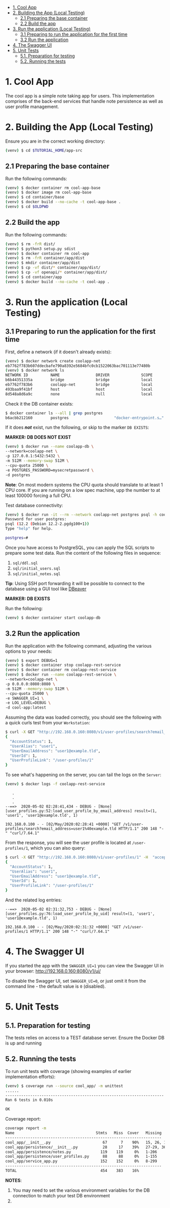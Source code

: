 
- [1. Cool App](#1-cool-app)
- [2. Building the App (Local Testing)](#2-building-the-app-local-testing)
  - [2.1 Preparing the base container](#21-preparing-the-base-container)
  - [2.2 Build the app](#22-build-the-app)
- [3. Run the application (Local Testing)](#3-run-the-application-local-testing)
  - [3.1 Preparing to run the application for the first time](#31-preparing-to-run-the-application-for-the-first-time)
  - [3.2 Run the application](#32-run-the-application)
- [4. The Swagger UI](#4-the-swagger-ui)
- [5. Unit Tests](#5-unit-tests)
  - [5.1. Preparation for testing](#51-preparation-for-testing)
  - [5.2. Running the tests](#52-running-the-tests)

# 1. Cool App

The cool app is a simple note taking app for users. This implementation comprises of the back-end services that handle note persistence as well as user profile management.

# 2. Building the App (Local Testing)

Ensure you are in the correct working directory:

```bash
(venv) $ cd $TUTORIAL_HOME/app-src
```

## 2.1 Preparing the base container

Run the following commands:

```bash
(venv) $ docker container rm cool-app-base
(venv) $ docker image rm cool-app-base
(venv) $ cd container/base
(venv) $ docker build --no-cache -t cool-app-base .
(venv) $ cd $OLDPWD
```

## 2.2 Build the app

Run the following commands:

```bash
(venv) $ rm -frR dist/
(venv) $ python3 setup.py sdist
(venv) $ docker container rm cool-app
(venv) $ rm -frR container/app/dist
(venv) $ mkdir container/app/dist
(venv) $ cp -vf dist/* container/app/dist/
(venv) $ cp -vf openapi/* container/app/dist/
(venv) $ cd container/app
(venv) $ docker build --no-cache -t cool-app .
```

# 3. Run the application (Local Testing)

## 3.1 Preparing to run the application for the first time

First, define a network (if it doesn't already exists):

```bash
(venv) $ docker network create coolapp-net
eb7762f783b607ddecbafe790a8392e5684bfc0cb1522063bac701113e77480b
(venv) $ docker network ls
NETWORK ID          NAME                DRIVER              SCOPE
b6b44351335a        bridge              bridge              local
eb7762f783b6        coolapp-net         bridge              local
493baa9f41bf        host                host                local
8d548a8d6a9c        none                null                local
```

Check it the DB container exists:

```bash
$ docker container ls --all | grep postgres
b6acbb212160        postgres                    "docker-entrypoint.s…"    6 days ago          Exited (137) 3 days ago                                                        coolapp-db
```

If it does **_not_** exist, run the following, or skip to the marker `DB EXISTS`:

__MARKER: DB DOES NOT EXIST__

```bash
(venv) $ docker run --name coolapp-db \
--network=coolapp-net \
-p 127.0.0.1:5432:5432 \
-m 512M --memory-swap 512M \
--cpu-quota 25000 \
-e POSTGRES_PASSWORD=mysecretpassword \
-d postgres
```

__Note__: On most modern systems the CPU quota should translate to at least 1 CPU core. If you are running on a low spec machine, upp the number to at least 100000 forcing a full CPU.

Test database connectivity:

```bash
(venv) $ docker run -it --rm --network coolapp-net postgres psql -h coolapp-db -U postgres
Password for user postgres: 
psql (12.2 (Debian 12.2-2.pgdg100+1))
Type "help" for help.

postgres=# 
```

Once you have access to PostgreSQL, you can apply the SQL scripts to prepare some test data. Run the content of the following files in sequence:

1. `sql/ddl.sql`
2. `sql/initial_users.sql`
3. `sql/initial_notes.sql`

__Tip__: Using SSH port forwarding it will be possible to connect to the database using a GUI tool like [DBeaver](https://dbeaver.io/)

__MARKER: DB EXISTS__

Run the following:

```bash
(venv) $ docker container start coolapp-db
```

## 3.2 Run the application

Run the application with the following command, adjusting the various options to your needs:

```bash
(venv) $ export DEBUG=1
(venv) $ docker container stop coolapp-rest-service
(venv) $ docker container rm coolapp-rest-service
(venv) $ docker run --name coolapp-rest-service \
--network=coolapp-net \
-p 0.0.0.0:8080:8080 \
-m 512M --memory-swap 512M \
--cpu-quota 25000 \
-e SWAGGER_UI=1 \
-e LOG_LEVEL=DEBUG \
-d cool-app:latest
```

Assuming the data was loaded correctly, you should see the following with a quick curls test from your `Workstation`:

```bash
$ curl -X GET "http://192.168.0.160:8080/v1/user-profiles/search?email_address=user1%40example.tld" -H  "accept: application/json"
{
  "AccountStatus": 1,
  "UserAlias": "user1",
  "UserEmailAddress": "user1@example.tld",
  "UserId": 1,
  "UserProfileLink": "/user-profiles/1"
}
```

To see what's happening on the server, you can tail the logs on the `Server`:

```bash
(venv) $ docker logs -f coolapp-rest-service
```

```text
   .
   .
   .
--==>  2020-05-02 02:28:41,434 - DEBUG - [None] [user_profiles.py:52:load_user_profile_by_email_address] result=(1, 'user1', 'user1@example.tld', 1)

192.168.0.100 - - [02/May/2020:02:28:41 +0000] "GET /v1/user-profiles/search?email_address=user1%40example.tld HTTP/1.1" 200 148 "-" "curl/7.64.1"
```

From the response, you will see the user profile is located at `/user-profiles/1`, which you can also query:

```bash
$ curl -X GET "http://192.168.0.160:8080/v1/user-profiles/1" -H  "accept: application/json"
{
  "AccountStatus": 1,
  "UserAlias": "user1",
  "UserEmailAddress": "user1@example.tld",
  "UserId": 1,
  "UserProfileLink": "/user-profiles/1"
}
```

And the related log entries:

```text
--==>  2020-05-02 02:31:32,753 - DEBUG - [None] [user_profiles.py:76:load_user_profile_by_uid] result=(1, 'user1', 'user1@example.tld', 1)

192.168.0.100 - - [02/May/2020:02:31:32 +0000] "GET /v1/user-profiles/1 HTTP/1.1" 200 148 "-" "curl/7.64.1"
```

# 4. The Swagger UI

If you started the app with the `SWAGGER_UI=1` you can view the Swagger UI in your browser: http://192.168.0.160:8080/v1/ui/

To disable the Swagger UI, set `SWAGGER_UI=0`, or just omit it from the command line - the default value is `0` (disabled).

# 5. Unit Tests

## 5.1. Preparation for testing

The tests relies on access to a TEST database server. Ensure the Docker DB is up and running

## 5.2. Running the tests

To run unit tests with coverage (showing examples of earlier implementation efforts):

```bash
(venv) $ coverage run --source cool_app/ -m unittest
......
----------------------------------------------------------------------
Ran 6 tests in 0.010s

OK
```

Coverage report:

```bash
coverage report -m 
Name                                    Stmts   Miss  Cover   Missing
---------------------------------------------------------------------
cool_app/__init__.py                       67      7    90%   15, 26, 105, 131, 154, 178, 215
cool_app/persistence/__init__.py           28     17    39%   27-29, 36-51
cool_app/persistence/notes.py             119    119     0%   1-206
cool_app/persistence/user_profiles.py      88     88     0%   1-155
cool_app/service_app.py                   152    152     0%   8-299
---------------------------------------------------------------------
TOTAL                                     454    383    16%
```

__NOTES__:

1. You may need to set the various environment variables for the DB connection to match your test DB environment
2. 

